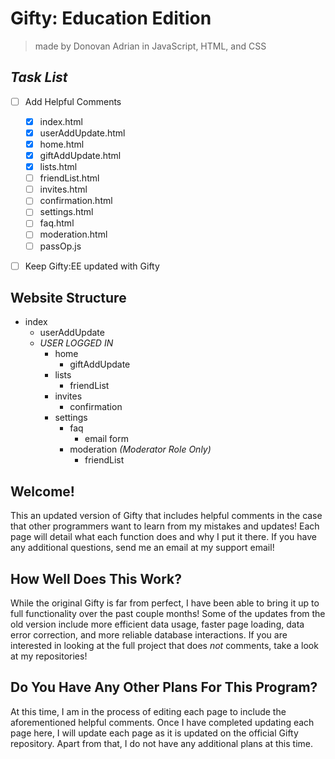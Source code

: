 # Gifty: Education Edition
> made by Donovan Adrian in JavaScript, HTML, and CSS


## ***Task List***
- [ ] Add Helpful Comments
  - [x] index.html
  - [x] userAddUpdate.html
  - [x] home.html 
  - [x] giftAddUpdate.html
  - [x] lists.html
  - [ ] friendList.html
  - [ ] invites.html
  - [ ] confirmation.html
  - [ ] settings.html 
  - [ ] faq.html
  - [ ] moderation.html
  - [ ] passOp.js
- [ ] Keep Gifty:EE updated with Gifty


## Website Structure
- index
  - userAddUpdate
  - *USER LOGGED IN*
    - home
      - giftAddUpdate
    - lists
      - friendList
    - invites
      - confirmation
    - settings
      - faq
        - email form
      - moderation *\(Moderator Role Only)*
        - friendList


## Welcome!
This an updated version of Gifty that includes helpful 
comments in the case that other programmers want to 
learn from my mistakes and updates! Each page will detail 
what each function does and why I put it there. If you have 
any additional questions, send me an email at my support 
email!


## How Well Does This Work?
While the original Gifty is far from perfect, I have been 
able to bring it up to full functionality over the past 
couple months! Some of the updates from the old version 
include more efficient data usage, faster page loading, 
data error correction, and more reliable database 
interactions. If you are interested in looking at the full 
project that does *not* comments, take a look at my 
repositories!


## Do You Have Any Other Plans For This Program?
At this time, I am in the process of editing each page to 
include the aforementioned helpful comments. Once I have 
completed updating each page here, I will update each page 
as it is updated on the official Gifty repository. Apart from 
that, I do not have any additional plans at this time.